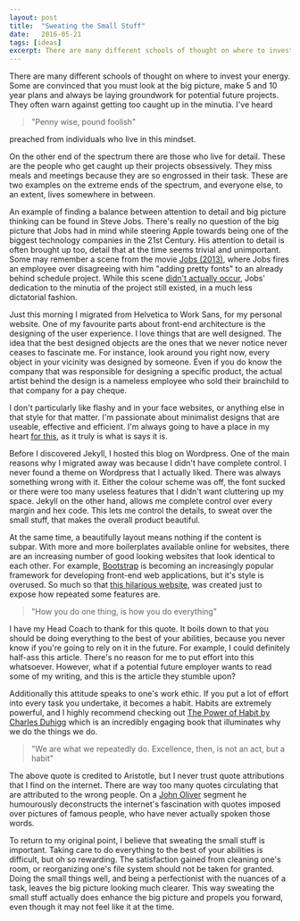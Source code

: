 ```yaml
---
layout: post
title:  "Sweating the Small Stuff"
date:   2016-05-21
tags: [ideas]
excerpt: There are many different schools of thought on where to invest your energy.
---
```


There are many different schools of thought on where to invest your energy. Some are convinced that you must look at the big picture, make 5 and 10 year plans and always be laying groundwork for potential future projects. They often warn against getting too caught up in the minutia. I've heard

> "Penny wise, pound foolish"

preached from individuals who live in this mindset.

On the other end of the spectrum there are those who live for detail. These are the people who get caught up their projects obsessively. They miss meals and meetings because they are so engrossed in their task. These are two examples on the extreme ends of the spectrum, and everyone else, to an extent, lives somewhere in between.

An example of finding a balance between attention to detail and big picture thinking can be found in Steve Jobs. There's really no question of the big picture that Jobs had in mind while steering Apple towards being one of the biggest technology companies in the 21st Century. His attention to detail is often brought up too, detail that at the time seems trivial and unimportant. Some may remember a scene from the movie [Jobs (2013)](http://www.imdb.com/title/tt2357129/), where Jobs fires an employee over disagreeing with him "adding pretty fonts" to an already behind schedule project. While this scene [didn't actually occur](http://movies.stackexchange.com/questions/21101/who-is-the-employee-that-steve-jobs-fired), Jobs' dedication to the minutia of the project still existed, in a much less dictatorial fashion.

Just this morning I migrated from Helvetica to Work Sans, for my personal website. One of my favourite parts about front-end architecture is the designing of the user experience. I love things that are well designed. The idea that the best designed objects are the ones that we never notice never ceases to fascinate me. For instance, look around you right now, every object in your vicinity was designed by someone. Even if you do know the company that was responsible for designing a specific product, the actual artist behind the design is a nameless employee who sold their brainchild to that company for a pay cheque.

I don't particularly like flashy and in your face websites, or anything else in that style for that matter. I'm passionate about minimalist designs that are useable, effective and efficient. I'm always going to have a place in my heart [for this](http://motherfuckingwebsite.com/), as it truly is what is says it is.

Before I discovered Jekyll, I hosted this blog on Wordpress. One of the main reasons why I migrated away was because I didn't have complete control. I never found a theme on Wordpress that I actually liked. There was always something wrong with it. Either the colour scheme was off, the font sucked or there were too many useless features that I didn't want cluttering up my space. Jekyll on the other hand, allows me complete control over every margin and hex code. This lets me control the details, to sweat over the small stuff, that makes the overall product beautiful.

At the same time, a beautifully layout means nothing if the content is subpar. With more and more boilerplates available online for websites, there are an increasing number of good looking websites that look identical to each other. For example, [Bootstrap](http://getbootstrap.com/) is becoming an increasingly popular framework for developing front-end web applications, but it's style is overused. So much so that [this hilarious website](http://adventurega.me/bootstrap/), was created just to expose how repeated some features are.

> "How you do one thing, is how you do everything"

I have my Head Coach to thank for this quote. It boils down to that you should be doing everything to the best of your abilities, because you never know if you're going to rely on it in the future. For example, I could definitely half-ass this article. There's no reason for me to put effort into this whatsoever. However, what if a potential future employer wants to read some of my writing, and this is the article they stumble upon?

Additionally this attitude speaks to one's work ethic. If you put a lot of effort into every task you undertake, it becomes a habit. Habits are extremely powerful, and I highly recommend checking out [The Power of Habit by Charles Duhigg](http://charlesduhigg.com/the-power-of-habit/) which is an incredibly engaging book that illuminates why we do the things we do.

> "We are what we repeatedly do. Excellence, then, is not an act, but a habit"

The above quote is credited to Aristotle, but I never trust quote attributions that I find on the internet. There are way too many quotes circulating that are attributed to the wrong people. On a [John Oliver](https://www.youtube.com/watch?v=dx8siugG440) segment he humourously deconstructs the internet's fascination with quotes imposed over pictures of famous people, who have never actually spoken those words.

To return to my original point, I believe that sweating the small stuff is important. Taking care to do everything to the best of your abilities is difficult, but oh so rewarding. The satisfaction gained from cleaning one's room, or reorganizing one's file system should not be taken for granted. Doing the small things well, and being a perfectionist with the nuances of a task, leaves the big picture looking much clearer. This way sweating the small stuff actually does enhance the big picture and propels you forward, even though it may not feel like it at the time.
